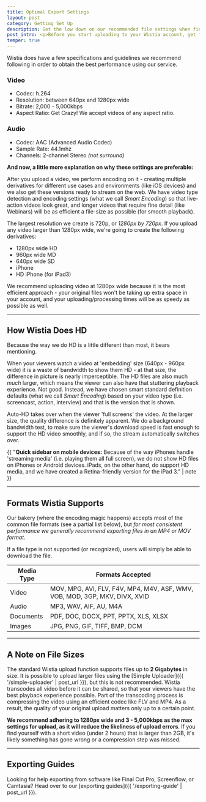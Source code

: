 ```yaml
---
title: Optimal Export Settings
layout: post
category: Getting Set Up
description: Get the low down on our recommended file settings when finishing up your videos.
post_intro: <p>Before you start uploading to your Wistia account, get familiar with our recommendations for video resolution, settings, and formats.</p><p>This will make uploading a painless experience, and you will end up with top quality web encodes for your videos!</p>
temper: true
---
```


Wistia does have a few specifications and guidelines we recommend following in order to obtain the best performance using our service.

<div class="exporting_guide_box">
<h3>
  <i class="icon-facetime-video"></i>
  Video
</h3>
<ul>
<li>Codec: <span class="answer">h.264</span></li>
<li>Resolution: <span class="answer">between 640px and 1280px wide</span></li>
<li>Bitrate: <span class="answer">2,000 - 5,000kbps</span></li>
<li>Aspect Ratio: <span class="answer">Get Crazy! We accept videos of any aspect ratio.</span></li>
</ul>
</div>

<p></p>

<div class="exporting_guide_box">
<h3>
  <i class="icon-volume-up"></i>
  Audio
</h3>
<ul>
<li>Codec: <span class="answer">AAC (Advanced Audio Codec)</span></li>
<li>Sample Rate: <span class="answer">44.1mhz</span></li>
<li>Channels: <span class="answer">2-channel Stereo <em>(not surround)</em></span></li>
</ul>
</div>

**And now, a little more explanation on why these settings are preferable:**

After you upload a video, we perform encoding on it - creating multiple derivatives for different use cases and environments (like iOS devices) and we also get these versions ready to stream on the web. We have video type detection and encoding settings (what we call *Smart Encoding*) so that live-action videos look great, and longer videos that require fine detail (like Webinars) will be as efficient a file-size as possible (for smooth playback).

The largest resolution we create is 720p, or *1280px by 720px*.  If you upload any video larger than 1280px wide, we're going to create the following derivatives:

* 1280px wide HD
* 960px wide MD
* 640px wide SD
* iPhone
* HD iPhone (for iPad3)

We recommend uploading video at 1280px wide because it is the most efficient approach - your original files won't be taking up extra space in your account, and your uploading/processing times will be as speedy as possible as well.

----
## How Wistia Does HD

Because the way we do HD is a little different than most, it bears mentioning.

When your viewers watch a video at 'embedding' size (640px - 960px wide) it is a waste of bandwidth to show them HD - at that size, the difference in picture is nearly imperceptible.  The HD files are also much *much* larger, which means the viewer can also have that stuttering playback experience. Not good. Instead, we have chosen smart standard definition defaults (what we call *Smart Encoding*) based on your video type (i.e. screencast, action, interview) and that is the version that is shown.

Auto-HD takes over when the viewer 'full screens' the video.  At the larger size, the quality difference is definitely apparent.  We do a background bandwidth test, to make sure the viewer's download speed is fast enough to support the HD video smoothly, and if so, the stream automatically switches over.

{{ "<strong>Quick sidebar on mobile devices:</strong> Because of the way iPhones handle 'streaming media' (i.e. playing them all full screen), we do not show HD files on iPhones or Android devices.  iPads, on the other hand, do support HD media, and we have created a Retina-friendly version for the iPad 3." | note }}

----
## Formats Wistia Supports

Our bakery (where the encoding magic happens) accepts most of the common file formats (see a partial list below), but *for most consistent performance we generally recommend exporting files in an MP4 or MOV format*. 

If a file type is not supported (or recognized), users will simply be able to download the file.

Media Type | Formats Accepted
-----------|------------------
Video | MOV, MPG, AVI, FLV, F4V, MP4, M4V, ASF, WMV, VOB, MOD, 3GP, MKV, DIVX, XVID
Audio | MP3, WAV, AIF, AU, M4A
Documents | PDF, DOC, DOCX, PPT, PPTX, XLS, XLSX
Images | JPG, PNG, GIF, TIFF, BMP, DCM


----
## A Note on File Sizes

The standard Wistia upload function supports files up to **2 Gigabytes** in size. It is possible to upload larger files using the [Simple Uploader]({{ '/simple-uploader' | post_url }}), but this is not recommended. Wistia transcodes all video before it can be shared, so that your viewers have the best playback experience possible. Part of the transcoding process is compressing the video using an efficient codec like FLV and MP4. As a result, the quality of your original upload matters only up to a certain point.

**We recommend adhering to 1280px wide and 3 - 5,000kbps as the max settings for upload, as it will reduce the likeliness of upload errors**. If you find yourself with a short video (under 2 hours) that is larger than 2GB, it's likely something has gone wrong or a compression step was missed.

----
## Exporting Guides

Looking for help exporting from software like Final Cut Pro, Screenflow, or Camtasia? Head over to our [exporting guides]({{ '/exporting-guide' | post_url }}).
